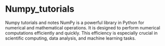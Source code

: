 # Numpy_tutorials
 Numpy tutorials and notes
NumPy is a powerful library in Python for numerical and mathematical operations. 
It is designed to perform numerical computations efficiently and quickly.
This efficiency is especially crucial in scientific computing, data analysis, and machine learning tasks.
